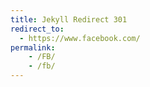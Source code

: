 ```yaml
---
title: Jekyll Redirect 301
redirect_to:
  - https://www.facebook.com/
permalink:
    - /FB/
    - /fb/
---
```

